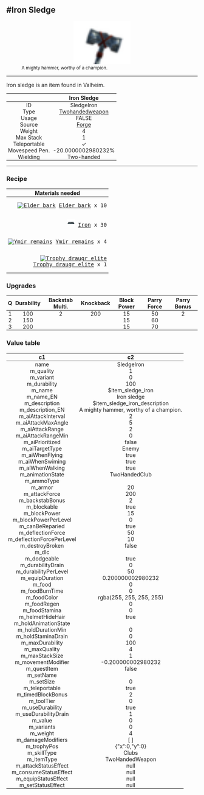<meta property="og:title" content="Iron Sledge - MoreValheim" /><meta property="og:type" content="website" /><meta property="og:image" content="/assets/iron_sledge.png" /><meta property="og:description" content="Iron Sledge is an item found in Valheim." /><meta name="theme-color" content="#546D78"><meta name="twitter:card" content="summary_large_image">
#Iron Sledge
-------------
<style>img {width:20px;}.tb {width:150px;display: block;margin-left: auto;margin-right: auto;}</style>

<style>.md-typeset table:not([class]) th:not([align]) {min-width:unset!important;}</style>
<style>td{padding:0em 0.3em!important;text-align:center!important;border-left:.05rem solid var(--md-default-fg-color--lightest)}</style>

<style>th{padding:0.1em 0.3em!important;text-align:center!important;font-weight:bold}</style>

<style>pre{text-align:right!important}</style>
<style>table tr td:first-child {border-left: 0;};</style>

<figure><img src="/assets/iron_sledge.png" class="tb" /><figcaption><small>A mighty hammer, worthy of a champion.</small></figcaption></figure>

-------------

Iron sledge is an item found in Valheim.

|        | Iron Sledge              |
| ----------- | ------------------------------------ |
| ID |SledgeIron
| Type | [Twohandedweapon](../../types/twohandedweapon)
| Usage | FALSE<br>
| Source | [Forge](../../object/forge)
| Weight | 4 |
| Max Stack | 1 |
| Teleportable | ✓
| Movespeed Pen. | -20.0000002980232%
| Wielding | Two-handed


-------------

### Recipe

| Materials needed |
| - |
| <pre>[![Elder bark](/assets/elder_bark.png)](../../item/elder_bark) [Elder bark](../elder_bark) x 10</pre> |
| <pre>[![Iron](/assets/iron.png)](../../item/iron) [Iron](../iron) x 30</pre> |
| <pre>[![Ymir remains](/assets/ymir_remains.png)](../../item/ymir_remains) [Ymir remains](../ymir_remains) x 4</pre> |
| <pre>[![Trophy draugr elite](/assets/trophy_draugr_elite.png)](../../item/trophy_draugr_elite) [Trophy draugr elite](../trophy_draugr_elite) x 1</pre> |

### Upgrades
| Q | Durability | Backstab Multi. | Knockback | Block Power | Parry Force | Parry Bonus
| - | - | - | - | - | - | - 
1 | 100 | 2 | 200 | 15 | 50 | 2 | 
 | 2 | 150 |  |  | 15 | 60 |  | 
 | 3 | 200 |  |  | 15 | 70 |  | 


### Value table
|c1|c2|
|----|----|
|name|SledgeIron|
|m_quality|1|
|m_variant|0|
|m_durability|100|
|m_name|$item_sledge_iron|
|m_name_EN|Iron sledge|
|m_description|$item_sledge_iron_description|
|m_description_EN|A mighty hammer, worthy of a champion.|
|m_aiAttackInterval|2|
|m_aiAttackMaxAngle|5|
|m_aiAttackRange|2|
|m_aiAttackRangeMin|0|
|m_aiPrioritized|false|
|m_aiTargetType|Enemy|
|m_aiWhenFlying|true|
|m_aiWhenSwiming|true|
|m_aiWhenWalking|true|
|m_animationState|TwoHandedClub|
|m_ammoType||
|m_armor|20|
|m_attackForce|200|
|m_backstabBonus|2|
|m_blockable|true|
|m_blockPower|15|
|m_blockPowerPerLevel|0|
|m_canBeReparied|true|
|m_deflectionForce|50|
|m_deflectionForcePerLevel|10|
|m_destroyBroken|false|
|m_dlc||
|m_dodgeable|true|
|m_durabilityDrain|0|
|m_durabilityPerLevel|50|
|m_equipDuration|0.200000002980232|
|m_food|0|
|m_foodBurnTime|0|
|m_foodColor|rgba(255, 255, 255, 255)|
|m_foodRegen|0|
|m_foodStamina|0|
|m_helmetHideHair|true|
|m_holdAnimationState||
|m_holdDurationMin|0|
|m_holdStaminaDrain|0|
|m_maxDurability|100|
|m_maxQuality|4|
|m_maxStackSize|1|
|m_movementModifier|-0.200000002980232|
|m_questItem|false|
|m_setName||
|m_setSize|0|
|m_teleportable|true|
|m_timedBlockBonus|2|
|m_toolTier|0|
|m_useDurability|true|
|m_useDurabilityDrain|1|
|m_value|0|
|m_variants|0|
|m_weight|4|
|m_damageModifiers|[  ]|
|m_trophyPos|{"x":0,"y":0}|
|m_skillType|Clubs|
|m_itemType|TwoHandedWeapon|
|m_attackStatusEffect|null|
|m_consumeStatusEffect|null|
|m_equipStatusEffect|null|
|m_setStatusEffect|null|
